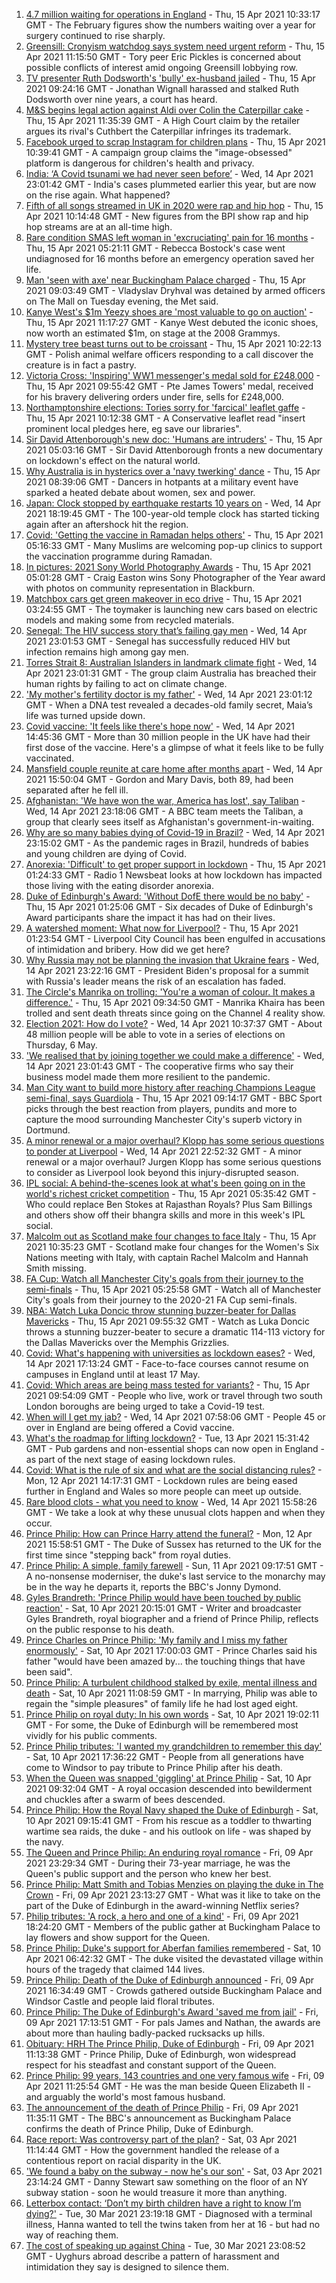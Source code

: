 1. [4.7 million waiting for operations in England](https://www.bbc.co.uk/news/health-56752599) - Thu, 15 Apr 2021 10:33:17 GMT - The February figures show the numbers waiting over a year for surgery continued to rise sharply.
2. [Greensill: Cronyism watchdog says system need urgent reform](https://www.bbc.co.uk/news/uk-politics-56757195) - Thu, 15 Apr 2021 11:15:50 GMT - Tory peer Eric Pickles is concerned about possible conflicts of interest amid ongoing Greensill lobbying row.
3. [TV presenter Ruth Dodsworth's 'bully' ex-husband jailed](https://www.bbc.co.uk/news/uk-wales-56753460) - Thu, 15 Apr 2021 09:24:16 GMT - Jonathan Wignall harassed and stalked Ruth Dodsworth over nine years, a court has heard.
4. [M&S begins legal action against Aldi over Colin the Caterpillar cake](https://www.bbc.co.uk/news/business-56756731) - Thu, 15 Apr 2021 11:35:39 GMT - A High Court claim by the retailer argues its rival's Cuthbert the Caterpillar infringes its trademark.
5. [Facebook urged to scrap Instagram for children plans](https://www.bbc.co.uk/news/technology-56757586) - Thu, 15 Apr 2021 10:39:41 GMT - A campaign group claims the "image-obsessed" platform is dangerous for children's health and privacy.
6. [India: ‘A Covid tsunami we had never seen before’](https://www.bbc.co.uk/news/world-asia-india-56747867) - Wed, 14 Apr 2021 23:01:42 GMT - India's cases plummeted earlier this year, but are now on the rise again. What happened?
7. [Fifth of all songs streamed in UK in 2020 were rap and hip hop](https://www.bbc.co.uk/news/newsbeat-56749586) - Thu, 15 Apr 2021 10:14:48 GMT - New figures from the BPI show rap and hip hop streams are at an all-time high.
8. [Rare condition SMAS left woman in 'excruciating' pain for 16 months](https://www.bbc.co.uk/news/uk-england-gloucestershire-56748553) - Thu, 15 Apr 2021 05:21:11 GMT - Rebecca Bostock's case went undiagnosed for 16 months before an emergency operation saved her life.
9. [Man 'seen with axe' near Buckingham Palace charged](https://www.bbc.co.uk/news/uk-england-london-56756249) - Thu, 15 Apr 2021 09:03:49 GMT - Vladyslav Dryhval was detained by armed officers on The Mall on Tuesday evening, the Met said.
10. [Kanye West's $1m Yeezy shoes are 'most valuable to go on auction'](https://www.bbc.co.uk/news/world-us-canada-56749858) - Thu, 15 Apr 2021 11:17:27 GMT - Kanye West debuted the iconic shoes, now worth an estimated $1m, on stage at the 2008 Grammys.
11. [Mystery tree beast turns out to be croissant](https://www.bbc.co.uk/news/world-europe-56757956) - Thu, 15 Apr 2021 10:22:13 GMT - Polish animal welfare officers responding to a call discover the creature is in fact a pastry.
12. [Victoria Cross: 'Inspiring' WW1 messenger's medal sold for £248,000](https://www.bbc.co.uk/news/uk-england-lancashire-56746242) - Thu, 15 Apr 2021 09:55:42 GMT - Pte James Towers' medal, received for his bravery delivering orders under fire, sells for £248,000.
13. [Northamptonshire elections: Tories sorry for 'farcical' leaflet gaffe](https://www.bbc.co.uk/news/uk-england-northamptonshire-56724875) - Thu, 15 Apr 2021 10:12:38 GMT - A Conservative leaflet read "insert prominent local pledges here, eg save our libraries".
14. [Sir David Attenborough's new doc: 'Humans are intruders'](https://www.bbc.co.uk/news/science-environment-56752541) - Thu, 15 Apr 2021 05:03:16 GMT - Sir David Attenborough fronts a new documentary on lockdown's effect on the natural world.
15. [Why Australia is in hysterics over a 'navy twerking' dance](https://www.bbc.co.uk/news/world-australia-56754868) - Thu, 15 Apr 2021 08:39:06 GMT - Dancers in hotpants at a military event have sparked a heated debate about women, sex and power.
16. [Japan: Clock stopped by earthquake restarts 10 years on](https://www.bbc.co.uk/news/world-asia-56752342) - Wed, 14 Apr 2021 18:19:45 GMT - The 100-year-old temple clock has started ticking again after an aftershock hit the region.
17. [Covid: 'Getting the vaccine in Ramadan helps others'](https://www.bbc.co.uk/news/uk-england-derbyshire-56715038) - Thu, 15 Apr 2021 05:16:33 GMT - Many Muslims are welcoming pop-up clinics to support the vaccination programme during Ramadan.
18. [In pictures: 2021 Sony World Photography Awards](https://www.bbc.co.uk/news/in-pictures-56719188) - Thu, 15 Apr 2021 05:01:28 GMT - Craig Easton wins Sony Photographer of the Year award with photos on community representation in Blackburn.
19. [Matchbox cars get green makeover in eco drive](https://www.bbc.co.uk/news/business-56728387) - Thu, 15 Apr 2021 03:24:55 GMT - The toymaker is launching new cars based on electric models and making some from recycled materials.
20. [Senegal: The HIV success story that’s failing gay men](https://www.bbc.co.uk/news/world-africa-56751289) - Wed, 14 Apr 2021 23:01:53 GMT - Senegal has successfully reduced HIV but infection remains high among gay men.
21. [Torres Strait 8: Australian Islanders in landmark climate fight](https://www.bbc.co.uk/news/world-australia-56741961) - Wed, 14 Apr 2021 23:01:31 GMT - The group claim Australia has breached their human rights by failing to act on climate change.
22. ['My mother's fertility doctor is my father'](https://www.bbc.co.uk/news/world-us-canada-56726000) - Wed, 14 Apr 2021 23:01:12 GMT - When a DNA test revealed a decades-old family secret, Maia’s life was turned upside down.
23. [Covid vaccine: 'It feels like there's hope now'](https://www.bbc.co.uk/news/health-56748827) - Wed, 14 Apr 2021 14:45:36 GMT - More than 30 million people in the UK have had their first dose of the vaccine. Here's a glimpse of what it feels like to be fully vaccinated.
24. [Mansfield couple reunite at care home after months apart](https://www.bbc.co.uk/news/uk-england-nottinghamshire-56751700) - Wed, 14 Apr 2021 15:50:04 GMT - Gordon and Mary Davis, both 89, had been separated after he fell ill.
25. [Afghanistan: 'We have won the war, America has lost', say Taliban](https://www.bbc.co.uk/news/world-asia-56747158) - Wed, 14 Apr 2021 23:18:06 GMT - A BBC team meets the Taliban, a group that clearly sees itself as Afghanistan's government-in-waiting.
26. [Why are so many babies dying of Covid-19 in Brazil?](https://www.bbc.co.uk/news/world-latin-america-56696907) - Wed, 14 Apr 2021 23:15:02 GMT - As the pandemic rages in Brazil, hundreds of babies and young children are dying of Covid.
27. [Anorexia: 'Difficult' to get proper support in lockdown](https://www.bbc.co.uk/news/newsbeat-56689670) - Thu, 15 Apr 2021 01:24:33 GMT - Radio 1 Newsbeat looks at how lockdown has impacted those living with the eating disorder anorexia.
28. [Duke of Edinburgh's Award: 'Without DofE there would be no baby'](https://www.bbc.co.uk/news/uk-56734327) - Thu, 15 Apr 2021 01:25:06 GMT - Six decades of Duke of Edinburgh's Award participants share the impact it has had on their lives.
29. [A watershed moment: What now for Liverpool?](https://www.bbc.co.uk/news/uk-56679807) - Thu, 15 Apr 2021 01:23:54 GMT - Liverpool City Council has been engulfed in accusations of intimidation and bribery. How did we get here?
30. [Why Russia may not be planning the invasion that Ukraine fears](https://www.bbc.co.uk/news/world-europe-56746144) - Wed, 14 Apr 2021 23:22:16 GMT - President Biden's proposal for a summit with Russia's leader means the risk of an escalation has faded.
31. [The Circle's Manrika on trolling: 'You're a woman of colour. It makes a difference.'](https://www.bbc.co.uk/news/newsbeat-56747017) - Thu, 15 Apr 2021 09:34:50 GMT - Manrika Khaira has been trolled and sent death threats since going on the Channel 4 reality show.
32. [Election 2021: How do I vote?](https://www.bbc.co.uk/news/uk-politics-56581106) - Wed, 14 Apr 2021 10:37:37 GMT - About 48 million people will be able to vote in a series of elections on Thursday, 6 May.
33. ['We realised that by joining together we could make a difference'](https://www.bbc.co.uk/news/business-56723182) - Wed, 14 Apr 2021 23:01:43 GMT - The cooperative firms who say their business model made them more resilient to the pandemic.
34. [Man City want to build more history after reaching Champions League semi-final, says Guardiola](https://www.bbc.co.uk/sport/football/56754630) - Thu, 15 Apr 2021 09:14:17 GMT - BBC Sport picks through the best reaction from players, pundits and more to capture the mood surrounding Manchester City's superb victory in Dortmund.
35. [A minor renewal or a major overhaul? Klopp has some serious questions to ponder at Liverpool](https://www.bbc.co.uk/sport/football/56754785) - Wed, 14 Apr 2021 22:52:32 GMT - A minor renewal or a major overhaul? Jurgen Klopp has some serious questions to consider as Liverpool look beyond this injury-disrupted season.
36. [IPL social: A behind-the-scenes look at what's been going on in the world's richest cricket competition](https://www.bbc.co.uk/sport/cricket/56695998) - Thu, 15 Apr 2021 05:35:42 GMT - Who could replace Ben Stokes at Rajasthan Royals? Plus Sam Billings and others show off their bhangra skills and more in this week's IPL social.
37. [Malcolm out as Scotland make four changes to face Italy](https://www.bbc.co.uk/sport/rugby-union/56757001) - Thu, 15 Apr 2021 10:35:23 GMT - Scotland make four changes for the Women's Six Nations meeting with Italy, with captain Rachel Malcolm and Hannah Smith missing.
38. [FA Cup: Watch all Manchester City's goals from their journey to the semi-finals](https://www.bbc.co.uk/sport/av/football/56680530) - Thu, 15 Apr 2021 05:25:58 GMT - Watch all of Manchester City's goals from their journey to the 2020-21 FA Cup semi-finals.
39. [NBA: Watch Luka Doncic throw stunning buzzer-beater for Dallas Mavericks](https://www.bbc.co.uk/sport/av/basketball/56758416) - Thu, 15 Apr 2021 09:55:32 GMT - Watch as Luka Doncic throws a stunning buzzer-beater to secure a dramatic 114-113 victory for the Dallas Mavericks over the Memphis Grizzlies.
40. [Covid: What's happening with universities as lockdown eases?](https://www.bbc.co.uk/news/explainers-52753913) - Wed, 14 Apr 2021 17:13:24 GMT - Face-to-face courses cannot resume on campuses in England until at least 17 May.
41. [Covid: Which areas are being mass tested for variants?](https://www.bbc.co.uk/news/explainers-54872039) - Thu, 15 Apr 2021 09:54:09 GMT - People who live, work or travel through two south London boroughs are being urged to take a Covid-19 test.
42. [When will I get my jab?](https://www.bbc.co.uk/news/health-55045639) - Wed, 14 Apr 2021 07:58:06 GMT - People 45 or over in England are being offered a Covid vaccine.
43. [What's the roadmap for lifting lockdown?](https://www.bbc.co.uk/news/explainers-52530518) - Tue, 13 Apr 2021 15:31:42 GMT - Pub gardens and non-essential shops can now open in England - as part of the next stage of easing lockdown rules.
44. [Covid: What is the rule of six and what are the social distancing rules?](https://www.bbc.co.uk/news/uk-51506729) - Mon, 12 Apr 2021 14:17:31 GMT - Lockdown rules are being eased further in England and Wales so more people can meet up outside.
45. [Rare blood clots - what you need to know](https://www.bbc.co.uk/news/health-56674796) - Wed, 14 Apr 2021 15:58:26 GMT - We take a look at why these unusual clots happen and when they occur.
46. [Prince Philip: How can Prince Harry attend the funeral?](https://www.bbc.co.uk/news/uk-56709506) - Mon, 12 Apr 2021 15:58:51 GMT - The Duke of Sussex has returned to the UK for the first time since "stepping back" from royal duties.
47. [Prince Philip: A simple, family farewell](https://www.bbc.co.uk/news/56708741) - Sun, 11 Apr 2021 09:17:51 GMT - A no-nonsense moderniser, the duke's last service to the monarchy may be in the way he departs it, reports the BBC's Jonny Dymond.
48. [Gyles Brandreth: 'Prince Philip would have been touched by public reaction'](https://www.bbc.co.uk/news/uk-56703415) - Sat, 10 Apr 2021 20:15:01 GMT - Writer and broadcaster Gyles Brandreth, royal biographer and a friend of Prince Philip, reflects on the public response to his death.
49. [Prince Charles on Prince Philip: 'My family and I miss my father enormously'](https://www.bbc.co.uk/news/uk-56704809) - Sat, 10 Apr 2021 17:00:03 GMT - Prince Charles said his father "would have been amazed by... the touching things that have been said".
50. [Prince Philip: A turbulent childhood stalked by exile, mental illness and death](https://www.bbc.co.uk/news/uk-56690270) - Sat, 10 Apr 2021 11:08:59 GMT - In marrying, Philip was able to regain the "simple pleasures" of family life he had lost aged eight.
51. [Prince Philip on royal duty: In his own words](https://www.bbc.co.uk/news/uk-42003216) - Sat, 10 Apr 2021 19:02:11 GMT - For some, the Duke of Edinburgh will be remembered most vividly for his public comments.
52. [Prince Philip tributes: 'I wanted my grandchildren to remember this day'](https://www.bbc.co.uk/news/uk-56703427) - Sat, 10 Apr 2021 17:36:22 GMT - People from all generations have come to Windsor to pay tribute to Prince Philip after his death.
53. [When the Queen was snapped 'giggling' at Prince Philip](https://www.bbc.co.uk/news/in-pictures-56242398) - Sat, 10 Apr 2021 09:32:04 GMT - A royal occasion descended into bewilderment and chuckles after a swarm of bees descended.
54. [Prince Philip: How the Royal Navy shaped the Duke of Edinburgh](https://www.bbc.co.uk/news/uk-10266717) - Sat, 10 Apr 2021 09:15:41 GMT - From his rescue as a toddler to thwarting wartime sea raids, the duke - and his outlook on life - was shaped by the navy.
55. [The Queen and Prince Philip: An enduring royal romance](https://www.bbc.co.uk/news/uk-56252745) - Fri, 09 Apr 2021 23:29:34 GMT - During their 73-year marriage, he was the Queen's public support and the person who knew her best.
56. [Prince Philip: Matt Smith and Tobias Menzies on playing the duke in The Crown](https://www.bbc.co.uk/news/entertainment-arts-56168336) - Fri, 09 Apr 2021 23:13:27 GMT - What was it like to take on the part of the Duke of Edinburgh in the award-winning Netflix series?
57. [Philip tributes: 'A rock, a hero and one of a kind'](https://www.bbc.co.uk/news/uk-56695307) - Fri, 09 Apr 2021 18:24:20 GMT - Members of the public gather at Buckingham Palace to lay flowers and show support for the Queen.
58. [Prince Philip: Duke's support for Aberfan families remembered](https://www.bbc.co.uk/news/uk-wales-44971042) - Sat, 10 Apr 2021 06:42:32 GMT - The duke visited the devastated village within hours of the tragedy that claimed 144 lives.
59. [Prince Philip: Death of the Duke of Edinburgh announced](https://www.bbc.co.uk/news/in-pictures-56692965) - Fri, 09 Apr 2021 16:34:49 GMT - Crowds gathered outside Buckingham Palace and Windsor Castle and people laid floral tributes.
60. [Prince Philip: The Duke of Edinburgh's Award 'saved me from jail'](https://www.bbc.co.uk/news/uk-56301207) - Fri, 09 Apr 2021 17:13:51 GMT - For pals James and Nathan, the awards are about more than hauling badly-packed rucksacks up hills.
61. [Obituary: HRH The Prince Philip, Duke of Edinburgh](https://www.bbc.co.uk/news/uk-10224525) - Fri, 09 Apr 2021 11:13:38 GMT - Prince Philip, Duke of Edinburgh, won widespread respect for his steadfast and constant support of the Queen.
62. [Prince Philip: 99 years, 143 countries and one very famous wife](https://www.bbc.co.uk/news/uk-42651950) - Fri, 09 Apr 2021 11:25:54 GMT - He was the man beside Queen Elizabeth II - and arguably the world's most famous husband.
63. [The announcement of the death of Prince Philip](https://www.bbc.co.uk/news/uk-21927210) - Fri, 09 Apr 2021 11:35:11 GMT - The BBC's announcement as Buckingham Palace confirms the death of Prince Philip, Duke of Edinburgh.
64. [Race report: Was controversy part of the plan?](https://www.bbc.co.uk/news/uk-politics-56578839) - Sat, 03 Apr 2021 11:14:44 GMT - How the government handled the release of a contentious report on racial disparity in the UK.
65. ['We found a baby on the subway - now he's our son'](https://www.bbc.co.uk/news/stories-56409764) - Sat, 03 Apr 2021 23:14:24 GMT - Danny Stewart saw something on the floor of an NY subway station - soon he would treasure it more than anything.
66. [Letterbox contact: ‘Don’t my birth children have a right to know I’m dying?'](https://www.bbc.co.uk/news/stories-56576285) - Tue, 30 Mar 2021 23:19:18 GMT - Diagnosed with a terminal illness, Hanna wanted to tell the twins taken from her at 16 - but had no way of reaching them.
67. [The cost of speaking up against China](https://www.bbc.co.uk/news/world-asia-china-56563449) - Tue, 30 Mar 2021 23:08:52 GMT - Uyghurs abroad describe a pattern of harassment and intimidation they say is designed to silence them.

